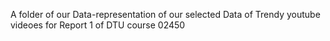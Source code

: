 A folder of our Data-representation of our selected Data of Trendy youtube videoes
for Report 1 of DTU course 02450